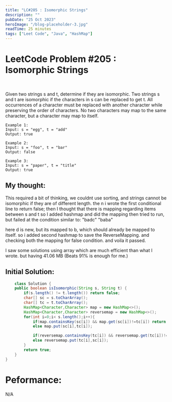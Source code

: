 ```yaml
---
title: "LC#205 : Isomorphic Strings"
description: ""
pubDate: "25 Oct 2023"
heroImage: "/blog-placeholder-3.jpg"
readTime: 25 minutes
tags: ["Leet Code", "Java", "HashMap"]
---
```


# <b> LeetCode Problem #205 : Isomorphic Strings

</b>

<br>

<p class="pl-6">
    Given two strings s and t, determine if they are isomorphic.
    Two strings s and t are isomorphic if the characters in s can be replaced to get t.
    All occurrences of a character must be replaced with another character while preserving the order of characters. No two characters may map to the same character, but a character may map to itself.
</p>
<p>

    Example 1:
    Input: s = "egg", t = "add"
    Output: true

    Example 2:
    Input: s = "foo", t = "bar"
    Output: false

    Example 3:
    Input: s = "paper", t = "title"
    Output: true

</p>

## My thought:
This required a bit of thinking, we couldnt use sorting, and strings cannot be isomorphic if they are of different length.
the n i wrote the first conditional line to return false; then I thought that there is mapping regarding items between s and t
so I added hashmap and did the mapping then tried to run, but failed at the condition similar to:
"badc"
"baba"

here d is new, but its mapped to b, which should already be mapped to itself. so i added second hashmap to save the ReverseMapping.
and checking both the mapping for false condition.
and voila it passed. 

I saw some solutions using array which are much efficient than what I wrote. but having 41.06 MB (Beats 91% is enough for me.)

## Initial Solution:

```java
    class Solution {
    public boolean isIsomorphic(String s, String t) {
        if(s.length() != t.length()) return false;
        char[] sc = s.toCharArray();
        char[] tc = t.toCharArray();
        HashMap<Character,Character> map = new HashMap<>();
        HashMap<Character,Character> reversemap = new HashMap<>();
        for(int i=0;i< s.length();i++){
            if(map.containsKey(sc[i]) && map.get(sc[i])!=tc[i]) return false;
            else map.put(sc[i],tc[i]);

            if(reversemap.containsKey(tc[i]) && reversemap.get(tc[i])!=sc[i]) return false;
            else reversemap.put(tc[i],sc[i]);
        }
        return true;
    }
}
```

# Peformance:

N/A

